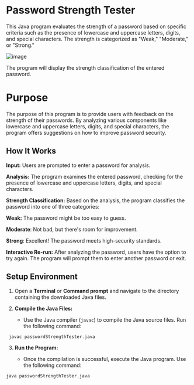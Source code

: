 # Password Strength Tester

This Java program evaluates the strength of a password based on specific criteria such as the presence of lowercase and uppercase letters, digits, and special characters. The strength is categorized as "Weak," "Moderate," or "Strong."


![image](https://github.com/linzele/Simple-Password-Strength-Tester/assets/154880136/20722fa6-164a-44d0-9cd0-a9df354f0ddc)

The program will display the strength classification of the entered password.


# Purpose

The purpose of this program is to provide users with feedback on the strength of their passwords. By analyzing various components like lowercase and uppercase letters, digits, and special characters, the program offers suggestions on how to improve password security.

## How It Works

**Input:**
Users are prompted to enter a password for analysis.

**Analysis:**
The program examines the entered password, checking for the presence of lowercase and uppercase letters, digits, and special characters.

**Strength Classification:**
Based on the analysis, the program classifies the password into one of three categories:

**Weak:** The password might be too easy to guess.

**Moderate**: Not bad, but there's room for improvement.

**Strong**: Excellent! The password meets high-security standards.

**Interactive Re-run:**
After analyzing the password, users have the option to try again. The program will prompt them to enter another password or exit.

## **Setup Environment**
1. Open a **Terminal** or **Command prompt** and navigate to the directory containing the downloaded Java files.
2.  **Compile the Java Files:**
    
    -   Use the Java compiler (`javac`) to compile the Java source files. Run the following command:

   ```bash
	javac passwordStrengthTester.java
```


3. **Run the Program:**

    -   Once the compilation is successful, execute the Java program. Use the following command:
```bash
java passwordStrengthTester.java
```        



